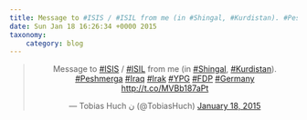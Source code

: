```yaml
---
title: Message to #ISIS / #ISIL from me (in #Shingal, #Kurdistan). #Peshmerga #Iraq #Irak #YPG #FDP #Germany http://t.co/MVBb187aPt
date: Sun Jan 18 16:26:34 +0000 2015
taxonomy:
    category: blog
---
```

<blockquote class="twitter-tweet" align="center" width="350"><p lang="en" dir="ltr">Message to <a href="https://twitter.com/hashtag/ISIS?src=hash">#ISIS</a> / <a href="https://twitter.com/hashtag/ISIL?src=hash">#ISIL</a> from me (in <a href="https://twitter.com/hashtag/Shingal?src=hash">#Shingal</a>, <a href="https://twitter.com/hashtag/Kurdistan?src=hash">#Kurdistan</a>). <a href="https://twitter.com/hashtag/Peshmerga?src=hash">#Peshmerga</a> <a href="https://twitter.com/hashtag/Iraq?src=hash">#Iraq</a> <a href="https://twitter.com/hashtag/Irak?src=hash">#Irak</a> <a href="https://twitter.com/hashtag/YPG?src=hash">#YPG</a> <a href="https://twitter.com/hashtag/FDP?src=hash">#FDP</a> <a href="https://twitter.com/hashtag/Germany?src=hash">#Germany</a> <a href="http://t.co/MVBb187aPt">http://t.co/MVBb187aPt</a></p>&mdash; Tobias Huch ن (@TobiasHuch) <a href="https://twitter.com/TobiasHuch/status/556803255398047744">January 18, 2015</a></blockquote>
